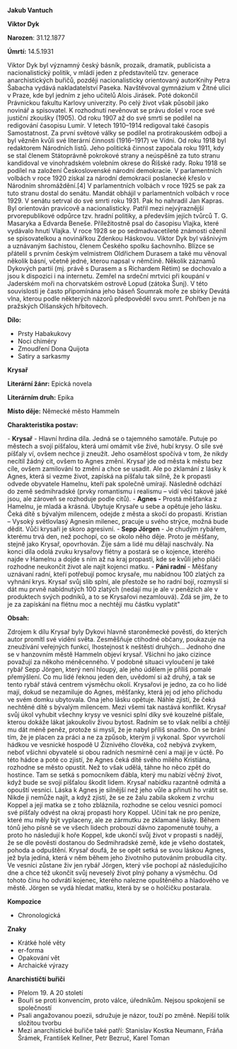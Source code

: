 ﻿**Jakub Vantuch**

**Viktor Dyk**

**Narozen**: 31.12.1877

**Úmrtí:** 14.5.1931

Viktor Dyk byl významný český básník, prozaik, dramatik, publicista a nacionalistický politik, v mládí jeden z představitelů tzv. generace anarchistických buřičů, později nacionalisticky orientovaný autorKnihy Petra Šabacha vydává nakladatelství Paseka. Navštěvoval gymnázium v Žitné ulici v Praze, kde byl jedním z jeho učitelů Alois Jirásek. Poté dokončil Právnickou fakultu Karlovy univerzity. Po celý život však působil jako novinář a spisovatel. K rozhodnutí nevěnovat se právu došel v roce své justiční zkoušky (1905). Od roku 1907 až do své smrti se podílel na redigování časopisu Lumír. V letech 1910–1914 redigoval také časopis Samostatnost. Za první světové války se podílel na protirakouském odboji a byl vězněn kvůli své literární činnosti (1916–1917) ve Vídni. Od roku 1918 byl redaktorem Národních listů. Jeho politická činnost započala roku 1911, kdy se stal členem Státoprávně pokrokové strany a neúspěšně za tuto stranu kandidoval ve vinohradském volebním okrese do Říšské rady. Roku 1918 se podílel na založení Československé národní demokracie. V parlamentních volbách v roce 1920 získal za národní demokracii poslanecké křeslo v Národním shromáždění.[4] V parlamentních volbách v roce 1925 se pak za tuto stranu dostal do senátu. Mandát obhájil v parlamentních volbách v roce 1929. V senátu setrval do své smrti roku 1931. Pak ho nahradil Jan Kapras. Byl orientován pravicově a nacionalisticky. Patřil mezi nejvýraznější prvorepublikové odpůrce tzv. hradní politiky, a především jejích tvůrců T. G. Masaryka a Edvarda Beneše. Příležitostně psal do časopisu Vlajka, které vydávalo hnutí Vlajka. V roce 1928 se po sedmadvacetileté známosti oženil se spisovatelkou a novinářkou Zdenkou Háskovou. Viktor Dyk byl vášnivým a uznávaným šachistou, členem Českého spolku šachovního. Blízce se přátelil s prvním českým velmistrem Oldřichem Durasem a také mu věnoval několik básní, včetně jedné, kterou napsal v němčině. Několik záznamů Dykových partií (mj. právě s Durasem a s Richardem Rétim) se dochovalo a jsou k dispozici i na internetu. Zemřel na srdeční mrtvici při koupání v Jaderském moři na chorvatském ostrově Lopud (zátoka Šunj). V této souvislosti je často připomínána jeho báseň Soumrak moře ze sbírky Devátá vlna, kterou podle některých názorů předpověděl svou smrt. Pohřben je na pražských Olšanských hřbitovech.

**Dílo:**

- Prsty Habakukovy
- Noci chiméry
- Zmoudření Dona Quijota
- Satiry a sarkasmy

**Krysař**

**Literární žánr:** Epická novela

**Literárním druh:** Epika

**Místo děje:** Německé město Hammeln

**Charakteristika postav:** 

\- **Krysař** - Hlavní hrdina díla. Jedná se o tajemného samotáře. Putuje po městech a svojí píšťalou, která umí omámit vše živé, hubí krysy. O síle své píšťaly ví, ovšem nechce ji zneužít. Jeho osamělost spočívá v tom, že nikdy necítil žádný cit, ovšem to Agnes změní. Krysař jde od města k městu bez cíle, ovšem zamilování to změní a chce se usadit. Ale po zklamání z lásky k Agnes, která si vezme život, zapíská na píšťalu tak silně, že k propasti odvede obyvatele Hamelnu, kteří pak společně umírají. Následně odchází do země sedmihradské (prvky romantismu i realismu – vidí věci takové jaké jsou, ale zároveň se rozhoduje podle citů).
\- **Agnes -** Prostá měšťanka z Hamelnu, je mladá a krásná. Ubytuje Krysaře u sebe a opětuje jeho lásku. Čeká dítě s bývalým milencem, odejde z města a skočí do propasti. Kristian – Vysoký světlovlasý Agnesin milenec, pracuje u svého strýce, možná bude dědit. Vůči krysaři je skoro agresivní.
\- **Sepp Jörgen** - Je chudým rybářem, kterému trvá den, než pochopí, co se okolo něho děje. Proto je měšťany, stejně jako Krysař, opovrhován. Žije sám a lidé mu dělají naschvály. Na konci díla odolá zvuku krysařovy flétny a postará se o kojence, kterého najde v Hamelnu a dojde s ním až na kraj propasti, kde se kvůli jeho pláči rozhodne neukončit život ale najít kojenci matku.
\- **Páni radní** - Měšťany uznávaní radní, kteří potřebují pomoc krysaře, mu nabídnou 100 zlatých za vyhnání krys. Krysař svůj slib splní, ale přestože se ho radní bojí, rozmyslí si dát mu prvně nabídnutých 100 zlatých (nedají mu je ale v penězích ale v produktech svých podniků, a to se Krysařovi nezamlouvá). Zdá se jim, že to je za zapískání na flétnu moc a nechtějí mu částku vyplatit"

**Obsah:** 

Zdrojem k dílu Krysař byly Dykovi hlavně staroněmecké pověsti, do kterých autor promítl své vidění světa. Zesměšňuje ctihodné občany, poukazuje na zneužívání veřejných funkcí, lhostejnost k neštěstí druhých… Jednoho dne se v hanzovním městě Hammeln objeví krysař. Všichni ho jako cizince považují za někoho méněcenného. V podobné situaci vyloučení je také rybář Sepp Jörgen, který není hloupý, ale jeho údělem je příliš pomalé přemýšlení. Co mu lidé řeknou jeden den, uvědomí si až druhý, a tak se tento rybář stává centrem výsměchu okolí. Krysařovi je jedno, za co ho lidé mají, dokud se nezamiluje do Agnes, měšťanky, která jej od jeho příchodu ve svém domku ubytovala. Ona jeho lásku opětuje. Náhle zjistí, že čeká nechtěné dítě s bývalým milencem. Mezi všemi tak nastává konflikt. Krysař svůj úkol vyhubit všechny krysy ve vesnici splní díky své kouzelné píšťale, kterou dokáže lákat jakoukoliv živou bytost. Radním se to však nelíbí a chtějí mu dát méně peněz, protože si myslí, že je nabyl příliš snadno. On se brání tím, že je placen za práci a ne za způsob, kterým ji vykonal. Spor vyvrcholí hádkou ve vesnické hospodě U Žíznivého člověka, což nebývá zvykem, neboť všichni obyvatelé si obou radních nesmírně cení a mají je v úctě. Po této hádce a poté co zjistí, že Agnes čeká dítě svého milého Kristiána, rozhodne se město opustit. Než to však udělá, táhne ho něco zpět do hostince. Tam se setká s pomocníkem ďábla, který mu nabízí věčný život, když bude se svojí píšťalou škodit lidem. Krysař nabídku razantně odmítá a opouští vesnici. Láska k Agnes je silnější než jeho vůle a přinutí ho vrátit se. Nikde ji nemůže najít, a když zjistí, že se ze žalu zabila skokem z vrchu Koppel a její matka se z toho zbláznila, rozhodne se celou vesnici pomocí své píšťaly odvést na okraj propasti hory Koppel. Učiní tak ne pro peníze, které mu měly být vyplaceny, ale ze zármutku ze zklamané lásky. Během tónů jeho písně se ve všech lidech probouzí dávno zapomenuté touhy, a proto ho následují k hoře Koppel, kde ukončí svůj život v propasti s nadějí, že se dle pověsti dostanou do Sedmihradské země, kde je všeho dostatek, pohoda a odpuštění. Krysař doufá, že se opět setká se svou láskou Agnes, jež byla jediná, která v něm během jeho životního putováním probudila city. Ve vesnici zůstane živ jen rybář Jörgen, který vše pochopí až následujícího dne a chce též ukončit svůj neveselý život plný pohany a výsměchu. Od tohoto činu ho odvrátí kojenec, kterého nalezne opuštěného a hladového ve městě. Jörgen se vydá hledat matku, která by se o holčičku postarala.

**Kompozice**  

- Chronologická

**Znaky**

- Krátké holé věty
- er-forma
- Opakování vět
- Archaické výrazy

**Anarchističtí buřiči**

- Přelom 19. A 20 století
- Bouří se proti konvencím, proto válce, úředníkům. Nejsou spokojeníí se společností
- Psali angažovanou poezii, sdružuje je názor, touží po změně. Nepíší tolik složitou tvorbu
- Mezi anarchistické buřiče také patří: Stanislav Kostka Neumann, Fráňa Šrámek, František Kellner, Petr Bezruč, Karel Toman

